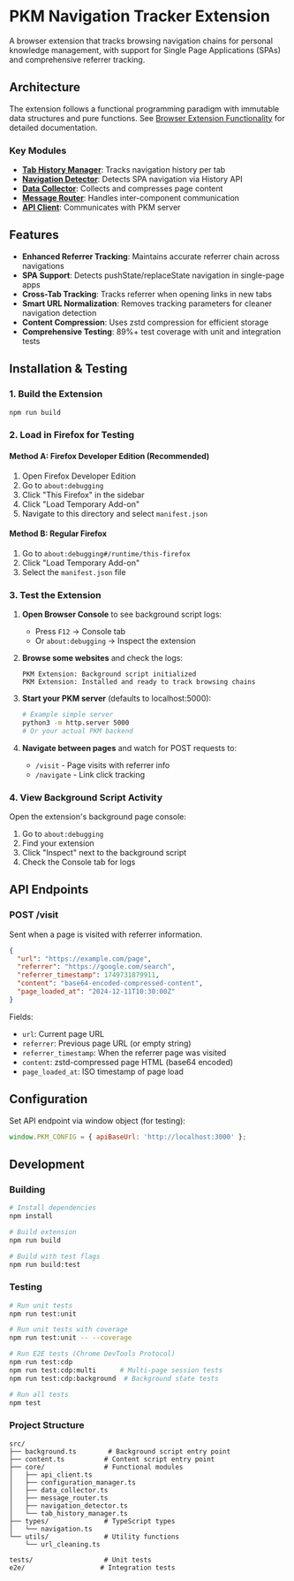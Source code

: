 # PKM Navigation Tracker Extension

A browser extension that tracks browsing navigation chains for personal knowledge management, with support for Single Page Applications (SPAs) and comprehensive referrer tracking.

## Architecture

The extension follows a functional programming paradigm with immutable data structures and pure functions. See [Browser Extension Functionality](../backlog/docs/browser-extension-functionality.md) for detailed documentation.

### Key Modules

- **[Tab History Manager](src/core/tab_history_manager.ts)**: Tracks navigation history per tab
- **[Navigation Detector](src/core/navigation_detector.ts)**: Detects SPA navigation via History API
- **[Data Collector](src/core/data_collector.ts)**: Collects and compresses page content
- **[Message Router](src/core/message_router.ts)**: Handles inter-component communication
- **[API Client](src/core/api_client.ts)**: Communicates with PKM server

## Features

- **Enhanced Referrer Tracking**: Maintains accurate referrer chain across navigations
- **SPA Support**: Detects pushState/replaceState navigation in single-page apps
- **Cross-Tab Tracking**: Tracks referrer when opening links in new tabs
- **Smart URL Normalization**: Removes tracking parameters for cleaner navigation detection
- **Content Compression**: Uses zstd compression for efficient storage
- **Comprehensive Testing**: 89%+ test coverage with unit and integration tests

## Installation & Testing

### 1. Build the Extension
```bash
npm run build
```

### 2. Load in Firefox for Testing

#### Method A: Firefox Developer Edition (Recommended)
1. Open Firefox Developer Edition
2. Go to `about:debugging`
3. Click "This Firefox" in the sidebar
4. Click "Load Temporary Add-on"
5. Navigate to this directory and select `manifest.json`

#### Method B: Regular Firefox
1. Go to `about:debugging#/runtime/this-firefox`
2. Click "Load Temporary Add-on"
3. Select the `manifest.json` file

### 3. Test the Extension

1. **Open Browser Console** to see background script logs:
   - Press `F12` → Console tab
   - Or `about:debugging` → Inspect the extension

2. **Browse some websites** and check the logs:
   ```
   PKM Extension: Background script initialized
   PKM Extension: Installed and ready to track browsing chains
   ```

3. **Start your PKM server** (defaults to localhost:5000):
   ```bash
   # Example simple server
   python3 -m http.server 5000
   # Or your actual PKM backend
   ```

4. **Navigate between pages** and watch for POST requests to:
   - `/visit` - Page visits with referrer info
   - `/navigate` - Link click tracking

### 4. View Background Script Activity

Open the extension's background page console:
1. Go to `about:debugging`
2. Find your extension
3. Click "Inspect" next to the background script
4. Check the Console tab for logs

## API Endpoints

### POST /visit
Sent when a page is visited with referrer information.

```json
{
  "url": "https://example.com/page",
  "referrer": "https://google.com/search",
  "referrer_timestamp": 1749731879911,
  "content": "base64-encoded-compressed-content",
  "page_loaded_at": "2024-12-11T10:30:00Z"
}
```

Fields:
- `url`: Current page URL
- `referrer`: Previous page URL (or empty string)
- `referrer_timestamp`: When the referrer page was visited
- `content`: zstd-compressed page HTML (base64 encoded)
- `page_loaded_at`: ISO timestamp of page load

## Configuration

Set API endpoint via window object (for testing):
```javascript
window.PKM_CONFIG = { apiBaseUrl: 'http://localhost:3000' };
```

## Development

### Building
```bash
# Install dependencies
npm install

# Build extension
npm run build

# Build with test flags
npm run build:test
```

### Testing

```bash
# Run unit tests
npm run test:unit

# Run unit tests with coverage
npm run test:unit -- --coverage

# Run E2E tests (Chrome DevTools Protocol)
npm run test:cdp
npm run test:cdp:multi      # Multi-page session tests
npm run test:cdp:background  # Background state tests

# Run all tests
npm test
```

### Project Structure
```
src/
├── background.ts        # Background script entry point
├── content.ts          # Content script entry point
├── core/               # Functional modules
│   ├── api_client.ts
│   ├── configuration_manager.ts
│   ├── data_collector.ts
│   ├── message_router.ts
│   ├── navigation_detector.ts
│   └── tab_history_manager.ts
├── types/              # TypeScript types
│   └── navigation.ts
└── utils/              # Utility functions
    └── url_cleaning.ts

tests/                  # Unit tests
e2e/                   # Integration tests
``` 